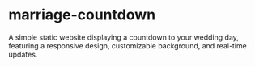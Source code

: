 # marriage-countdown
A simple static website displaying a countdown to your wedding day, featuring a responsive design, customizable background, and real-time updates.
